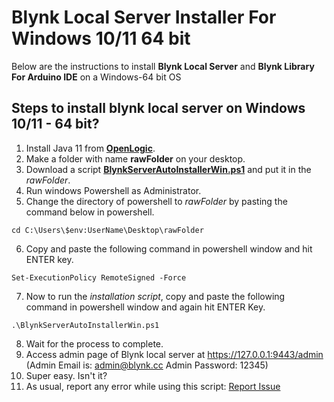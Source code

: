 # Blynk Local Server Installer For Windows 10/11 64 bit

Below are the instructions to install **Blynk Local Server** and **Blynk Library For Arduino IDE** on a Windows-64 bit OS


## Steps to install blynk local server on Windows 10/11 - 64 bit?
1. Install Java 11 from **[OpenLogic](https://builds.openlogic.com/downloadJDK/openlogic-openjdk-jre/11.0.26+4/openlogic-openjdk-jre-11.0.26+4-windows-x64.msi)**.
2. Make a folder with name **rawFolder** on your desktop.
3. Download a script **[BlynkServerAutoInstallerWin.ps1](https://raw.githubusercontent.com/msanaullahsahar/Blynk-Local-Server-Auto-Installer-For-Windows-OS/master/BlynkServerAutoInstallerWin.ps1)** and put it in the _rawFolder_.
4. Run windows Powershell as Administrator.
5. Change the directory of powershell to _rawFolder_ by pasting the command below in powershell.
```
cd C:\Users\$env:UserName\Desktop\rawFolder
```
6. Copy and paste the following command in powershell window and hit ENTER key.

```
Set-ExecutionPolicy RemoteSigned -Force
```
7. Now to run the _installation script_, copy and paste the following command in powershell window and again hit ENTER Key.

```
.\BlynkServerAutoInstallerWin.ps1
```
   
8. Wait for the process to complete.
9. Access admin page of Blynk local server at https://127.0.0.1:9443/admin (Admin Email is: admin@blynk.cc  Admin Password: 12345)
10. Super easy. Isn't it?
11. As usual, report any error while using this script: [Report Issue](https://github.com/msanaullahsahar/Blynk-Local-Server-Auto-Installer-For-Windows-OS/issues/new)
